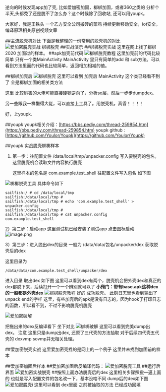 逆向的时候发现app加了壳, 比如爱加密加固，梆梆加固，或者360之类的 分析个半天,头都秃了还是脱不了怎么办？这个时候除了回收站, 还可以用youpk。

大家好，我是王铁头 一个乙方安全公司搬砖的菜鸡
持续更新移动安全，iot安全，编译原理相关原创视频文章

##主流脱壳机对比
下面是我整理的一份常用的脱壳机的对比
![爱加密脱壳实战 梆梆脱壳](https://upload-images.jianshu.io/upload_images/25193798-96d6136bb3afdb9c.png?imageMogr2/auto-orient/strip%7CimageView2/2/w/1240)
##实战演示
##梆梆脱壳实战
这里在网上找了梆梆2020 加固过的样本。
##apk加壳前代码
![梆梆脱壳教程](https://upload-images.jianshu.io/upload_images/25193798-b55bef76d3c48221.png?imageMogr2/auto-orient/strip%7CimageView2/2/w/1240)
这里加壳前的代码比较简单 只有一个类MainActivity  MainActivity 里只有简单的add 和 sub方法。可以看到方法里面的代码也比较简单，返回相加相减的值。

##梆梆加壳后
![梆梆脱壳](https://upload-images.jianshu.io/upload_images/25193798-6d1422aca2df3768.png?imageMogr2/auto-orient/strip%7CimageView2/2/w/1240)
这里可以看到  加壳后 MainActivity 这个类已经看不到了  全是梆梆加固的相关类方法

这里 比较厉害的大佬可能直接硬钢逆向了，分析so层，然后一步步dumpdex。

另一些跟我一样懒得大佬，可以直接上工具了。用脱壳机，真香！！！！

好，上youpk.

##youpk
youpk相关介绍：[https://bbs.pediy.com/thread-259854.htm](https://bbs.pediy.com/thread-259854.htm)
youpk github :      [https://github.com/Youlor/Youpk](https://github.com/Youlor/Youpk)

##youpk 实战脱壳梆梆样本
1)  第一步：往配置文件 /data/local/tmp/unpacker.config 写入要脱壳的包名。
    这里脱壳机会读取文件内容执行脱壳

    这里样本的包名是 com.example.test_shell
   往配置文件写入包名 如下图

![梆梆脱壳工具](https://upload-images.jianshu.io/upload_images/25193798-4bdaa540df93bd81.png?imageMogr2/auto-orient/strip%7CimageView2/2/w/1240)
具体命令如下
```
sailfish:/ # cd /data/local/tmp
sailfish:/data/local/tmp # 
sailfish:/data/local/tmp # echo 'com.example.test_shell' > unpacker.config
sailfish:/data/local/tmp # 
sailfish:/data/local/tmp # cat unpacker.config 
com.example.test_shell
```
2）第二步：启动app
这里测试机已经安装了测试app 点击图标启动
![image.png](https://upload-images.jianshu.io/upload_images/25193798-098073ee5a2f341a.png?imageMogr2/auto-orient/strip%7CimageView2/2/w/1240)

3）第三步：进入脱出dex的目录 一般为 /data/data/包名/unpacker/dex 获取脱壳后的dex

这里目录为
```
/data/data/com.example.test_shell/unpacker/dex
```
进入目录 取出dex 如下图  这里可以看到dex有两个，脱壳机会把外壳dex和真正的dex都脱下来，后续打开一个一个辨别就可以了
**小窍门：带有base.apk这种dex的一般都是外壳dex**
![梆梆脱壳教程](https://upload-images.jianshu.io/upload_images/25193798-537689040b76f5f7.png?imageMogr2/auto-orient/strip%7CimageView2/2/w/1240)
好的 成功脱壳。
此刻日志里也看到输出了  unpack end的字样
这里，有些加壳后的apk是没有日志的，因为hook了打印日志的函数，所以看不到，不过不影响脱壳机脱壳

![爱加密破解](https://upload-images.jianshu.io/upload_images/25193798-3bfcc061a5e28daf.png?imageMogr2/auto-orient/strip%7CimageView2/2/w/1240)

把拖出来的dex反编译看下 坐下对比
![梆梆破解](https://upload-images.jianshu.io/upload_images/25193798-2b64a803fec7011f.png?imageMogr2/auto-orient/strip%7CimageView2/2/w/1240)
这里可以看到完美dump出dex。
注意 这里只是dump出dex, 还原了三代壳的方法抽取
对于后续四代壳五代壳的 dexvmp sovmp并无相关处理。

##爱加密脱壳实战
这里爱加密壳找的是网上的一个例子 这里并未找到加固前的样本
 
##爱加密加固后样本
##爱加密加固后反编译代码：
![爱加密脱壳工具](https://upload-images.jianshu.io/upload_images/25193798-14448c60358b1d97.png?imageMogr2/auto-orient/strip%7CimageView2/2/w/1240)
##运行后界面
![爱加密实战脱壳](https://upload-images.jianshu.io/upload_images/25193798-fb2e5b4f068ceb80.png?imageMogr2/auto-orient/strip%7CimageView2/2/w/1240)
##按照上面办法脱壳后的dex
这里相关步骤照搬一遍上面的 也就是写入配置文件的包名改一下，基本没啥不同
dump后的dex如下图
![爱加密脱壳i](https://upload-images.jianshu.io/upload_images/25193798-596d30a69ac79338.png?imageMogr2/auto-orient/strip%7CimageView2/2/w/1240)
这里可以看到 dex里面 之前被抽取的方法 已经成功回填

